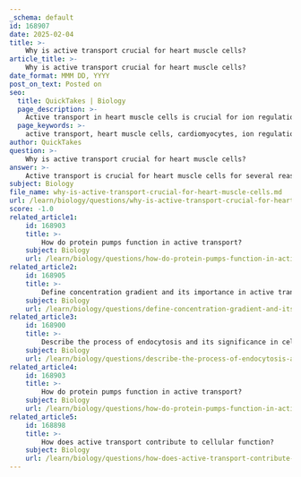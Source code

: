 ```yaml
---
_schema: default
id: 168907
date: 2025-02-04
title: >-
    Why is active transport crucial for heart muscle cells?
article_title: >-
    Why is active transport crucial for heart muscle cells?
date_format: MMM DD, YYYY
post_on_text: Posted on
seo:
  title: QuickTakes | Biology
  page_description: >-
    Active transport in heart muscle cells is crucial for ion regulation, calcium homeostasis, action potential generation, and overall cardiac function, ensuring efficient heart contractions and rhythmic pumping.
  page_keywords: >-
    active transport, heart muscle cells, cardiomyocytes, ion regulation, sodium-potassium pump, calcium homeostasis, energy dependence, ATP, action potential generation, cardiac function, homeostasis, muscle contraction, electrical activity
author: QuickTakes
question: >-
    Why is active transport crucial for heart muscle cells?
answer: >-
    Active transport is crucial for heart muscle cells for several reasons, primarily related to their role in maintaining proper cardiac function and homeostasis. Here are the key points explaining its importance:\n\n1. **Ion Regulation**: Heart muscle cells, or cardiomyocytes, rely heavily on the precise regulation of ions, particularly sodium (Na⁺), potassium (K⁺), and calcium (Ca²⁺). Active transport mechanisms, such as the sodium-potassium pump, are essential for moving sodium ions out of the cell and potassium ions into the cell against their concentration gradients. This process is vital for maintaining the resting membrane potential and ensuring that the cells are ready to respond to electrical signals.\n\n2. **Calcium Homeostasis**: Calcium ions play a critical role in muscle contraction. The influx of calcium into heart muscle cells triggers contraction, while its removal is necessary for relaxation. Active transport mechanisms, including the calcium pump and sodium-calcium exchanger, help regulate intracellular calcium levels. By actively transporting calcium out of the cell, these mechanisms ensure that the heart muscle can contract and relax efficiently, which is essential for effective pumping action.\n\n3. **Energy Dependence**: Active transport requires energy, typically in the form of ATP. The heart is a highly metabolic organ that requires a continuous supply of energy to function effectively. The energy derived from ATP hydrolysis is used by various pumps and transporters to maintain the necessary ion gradients, which are crucial for the electrical activity of the heart.\n\n4. **Action Potential Generation**: The generation of action potentials in heart muscle cells is dependent on the movement of ions across the cell membrane. Active transport helps establish the concentration gradients that are necessary for the rapid depolarization and repolarization phases of the action potential. This electrical activity is what coordinates heartbeats and ensures that the heart pumps blood effectively.\n\n5. **Homeostasis and Functionality**: Overall, active transport mechanisms are vital for maintaining homeostasis within heart muscle cells. They ensure that the concentrations of various ions are kept at levels that allow for proper cellular function, which is critical for the heart's ability to contract rhythmically and efficiently.\n\nIn summary, active transport is essential for heart muscle cells to regulate ion concentrations, maintain calcium homeostasis, generate action potentials, and ensure overall cardiac function. Without these active transport processes, the heart would not be able to function effectively, leading to potential cardiac dysfunction.
subject: Biology
file_name: why-is-active-transport-crucial-for-heart-muscle-cells.md
url: /learn/biology/questions/why-is-active-transport-crucial-for-heart-muscle-cells
score: -1.0
related_article1:
    id: 168903
    title: >-
        How do protein pumps function in active transport?
    subject: Biology
    url: /learn/biology/questions/how-do-protein-pumps-function-in-active-transport
related_article2:
    id: 168905
    title: >-
        Define concentration gradient and its importance in active transport.
    subject: Biology
    url: /learn/biology/questions/define-concentration-gradient-and-its-importance-in-active-transport
related_article3:
    id: 168900
    title: >-
        Describe the process of endocytosis and its significance in cellular intake.
    subject: Biology
    url: /learn/biology/questions/describe-the-process-of-endocytosis-and-its-significance-in-cellular-intake
related_article4:
    id: 168903
    title: >-
        How do protein pumps function in active transport?
    subject: Biology
    url: /learn/biology/questions/how-do-protein-pumps-function-in-active-transport
related_article5:
    id: 168898
    title: >-
        How does active transport contribute to cellular function?
    subject: Biology
    url: /learn/biology/questions/how-does-active-transport-contribute-to-cellular-function
---
```


&nbsp;
